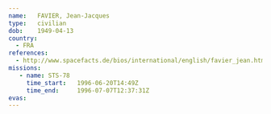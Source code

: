 ```yaml
---
name:	FAVIER, Jean-Jacques
type:	civilian
dob:	1949-04-13
country:
  - FRA
references:
  - http://www.spacefacts.de/bios/international/english/favier_jean.htm
missions:
   - name: STS-78
     time_start:   1996-06-20T14:49Z
     time_end:     1996-07-07T12:37:31Z
evas:
---
```

